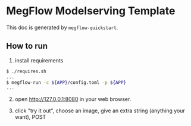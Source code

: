 # MegFlow Modelserving Template

This doc is generated by `megflow-quickstart`.

## How to run

1. install requirements

```bash
$ ./requires.sh
...
$ megflow-run -c ${APP}/config.toml -p ${APP}
...
```

2. open http://127.0.0.1:8080 in your web browser.

3. click "try it out", choose an image, give an extra string (anything your want),  POST
